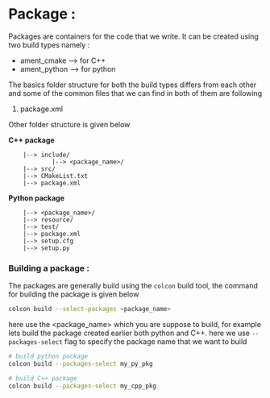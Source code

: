 # Package :

Packages are containers for the code that we write. It can be created using two build types namely :

- ament_cmake --> for C++
- ament_python --> for python

The basics folder structure for both the build types differs from each other and some of the common files that we can find in both of them are following

1. package.xml

Other folder structure is given below

**C++ package**

```
    |--> include/
            |--> <package_name>/
    |--> src/
    |--> CMakeList.txt
    |--> package.xml
```

**Python package**

```
    |--> <package_name>/
    |--> resource/
    |--> test/
    |--> package.xml
    |--> setup.cfg
    |--> setup.py
```

### Building a package :

The packages are generally build using the `colcon` build tool, the command for building the package is given below

```bash
colcon build --select-packages <package_name>
```

here use the <package_name> which you are suppose to build, for example lets build the package created earlier both python and C++. here we use `--packages-select` flag to specify the package name that we want to build

```bash
# build python package
colcon build --packages-select my_py_pkg

# build C++ package
colcon build --packages-select my_cpp_pkg
```
